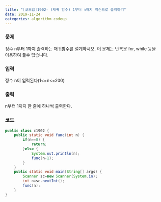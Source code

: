 ```yaml
---
title: "[코드업]1902- (재귀 함수) 1부터 n까지 역순으로 출력하기"
date: 2019-11-24
categories: algorithm codeup
---
```

### 문제
정수 n부터 1까지 출력하는 재귀함수를 설계하시오.
이 문제는 반복문 for, while 등을 이용하여 풀수 없습니다.

### 입력
정수 n이 입력된다(1<=n<=200)

### 출력
n부터 1까지 한 줄에 하나씩 출력한다.

### 코드
```java
public class c1902 {
	public static void func(int n) {
		if(n==0) {
			return;
		}else {
			System.out.println(n);
			func(n-1);
		}
	}
	public static void main(String[] args) {
		Scanner sc=new Scanner(System.in);
		int n=sc.nextInt();
		func(n);
	}
}
```
